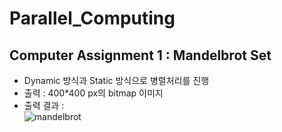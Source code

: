 # Parallel_Computing

## Computer Assignment 1 : Mandelbrot Set
* Dynamic 방식과 Static 방식으로 병렬처리를 진행
* 출력 : 400*400 px의 bitmap 이미지
* 출력 결과 : <br>
![mandelbrot](https://github.com/BrawnyClover/Parallel_Computing/blob/master/ComputerAssignment_1/Release/output.bmp)
